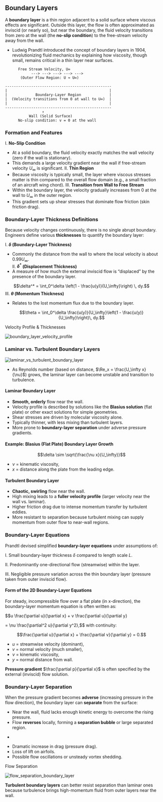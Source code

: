 ## Boundary Layers

A **boundary layer** is a thin region adjacent to a solid surface where viscous effects are significant. Outside this layer, the flow is often approximated as inviscid (or nearly so), but near the boundary, the fluid velocity transitions from zero at the wall (the **no-slip condition**) to the free-stream velocity away from the wall.

* Ludwig Prandtl introduced the concept of boundary layers in 1904, revolutionizing fluid mechanics by explaining how viscosity, though small, remains critical in a thin layer near surfaces.

```
      Free Stream Velocity, U∞
            ---> ---> ---> ---> ---> 
       (Outer Flow Region: U ≈ U∞)

-------------------------------------------------
|                                               |
|             Boundary-Layer Region             |
|  (Velocity transitions from 0 at wall to U∞)  |
|                                               |
-------------------------------------------------
                 ↑
           Wall (Solid Surface)
      No-slip condition: v = 0 at the wall
```

### Formation and Features

I. **No-Slip Condition**  
   - At a solid boundary, the fluid velocity exactly matches the wall velocity (zero if the wall is stationary).  
   - This demands a large velocity gradient near the wall if free-stream velocity $U_\infty$ is significant.
II. **Thin Region**  
   - Because viscosity is typically small, the layer where viscous stresses matter is thin compared to the overall flow domain (e.g., a small fraction of an aircraft wing chord).
III. **Transition from Wall to Free Stream**  
   - Within the boundary layer, the velocity gradually increases from $0$ at the wall to $U_\infty$ in the outer region.  
   - This gradient sets up shear stresses that dominate flow friction (skin friction drag).

### Boundary-Layer Thickness Definitions

Because velocity changes continuously, there is no single abrupt boundary. Engineers define various **thicknesses** to quantify the boundary layer:

I. **$\delta$ (Boundary-Layer Thickness)**  
   - Commonly the distance from the wall to where the local velocity is about $0.99U_\infty$.  
II. **$\delta^*$ (Displacement Thickness)**  
   - A measure of how much the external inviscid flow is “displaced” by the presence of the boundary layer.  

   $$\delta^* = \int_0^\delta \left(1 - \frac{u(y)}{U_\infty}\right) \, dy.$$
III. **$\theta$ (Momentum Thickness)**  
   - Relates to the lost momentum flux due to the boundary layer.  

   $$\theta = \int_0^\delta \frac{u(y)}{U_\infty}\left(1 - \frac{u(y)}{U_\infty}\right)\, dy.$$

Velocity Profile & Thicknesses

![boundary_layer_velocity_profile](https://github.com/user-attachments/assets/0b3f51b4-7771-4d87-b59a-0bde6705b383)

### Laminar vs. Turbulent Boundary Layers

![laminar_vs_turbulent_boundary_layer](https://github.com/user-attachments/assets/f3c4d10c-e5c9-46c6-a51e-654283177761)


* As Reynolds number (based on distance, $\Re_x = \frac{U_\infty x}{\nu}$) grows, the laminar layer can become unstable and transition to turbulence.

#### Laminar Boundary Layer

- **Smooth, orderly** flow near the wall.  
- Velocity profile is described by solutions like the **Blasius solution** (flat plate) or other exact solutions for simple geometries.  
- Shear stresses are driven by molecular viscosity alone.  
- Typically thinner, with less mixing than turbulent layers.  
- More prone to **boundary-layer separation** under adverse pressure gradients.

#### Example: Blasius (Flat Plate) Boundary Layer Growth

$$\delta \sim \sqrt{\frac{\nu x}{U_\infty}}$$

- $\nu$ = kinematic viscosity,  
- $x$ = distance along the plate from the leading edge.

#### Turbulent Boundary Layer

- **Chaotic, swirling** flow near the wall.  
- High mixing leads to a **fuller velocity profile** (larger velocity near the wall vs. laminar).  
- Higher friction drag due to intense momentum transfer by turbulent eddies.  
- More resistant to separation because turbulent mixing can supply momentum from outer flow to near-wall regions.

### Boundary-Layer Equations

Prandtl devised simplified **boundary-layer equations** under assumptions of:

I. Small boundary-layer thickness $\delta$ compared to length scale $L$.

II. Predominantly one-directional flow (streamwise) within the layer.

III. Negligible pressure variation across the thin boundary layer (pressure taken from outer inviscid flow).

#### Form of the 2D Boundary-Layer Equations

For steady, incompressible flow over a flat plate (in x-direction), the boundary-layer momentum equation is often written as:

$$u \frac{\partial u}{\partial x} + v \frac{\partial u}{\partial y}

= \nu \frac{\partial^2 u}{\partial y^2},$$
with continuity:

$$\frac{\partial u}{\partial x} + \frac{\partial v}{\partial y} = 0.$$

- $u$ = streamwise velocity (dominant),  
- $v$ = normal velocity (much smaller),  
- $\nu$ = kinematic viscosity,  
- $y$ = normal distance from wall.

**Pressure gradient** $\frac{\partial p}{\partial x}$ is often specified by the external (inviscid) flow solution.

### Boundary-Layer Separation

When the pressure gradient becomes **adverse** (increasing pressure in the flow direction), the boundary layer can **separate** from the surface:

- Near the wall, fluid lacks enough kinetic energy to overcome the rising pressure.
- Flow **reverses** locally, forming a **separation bubble** or large separated region.
* 
- Dramatic increase in drag (pressure drag).  
- Loss of lift on airfoils.  
- Possible flow oscillations or unsteady vortex shedding.

Flow Separation

![flow_separation_boundary_layer](https://github.com/user-attachments/assets/aac53dde-9acf-4f5f-857d-00ef54ecbf6b)

**Turbulent boundary layers** can better resist separation than laminar ones because turbulence brings high-momentum fluid from outer layers near the wall.

